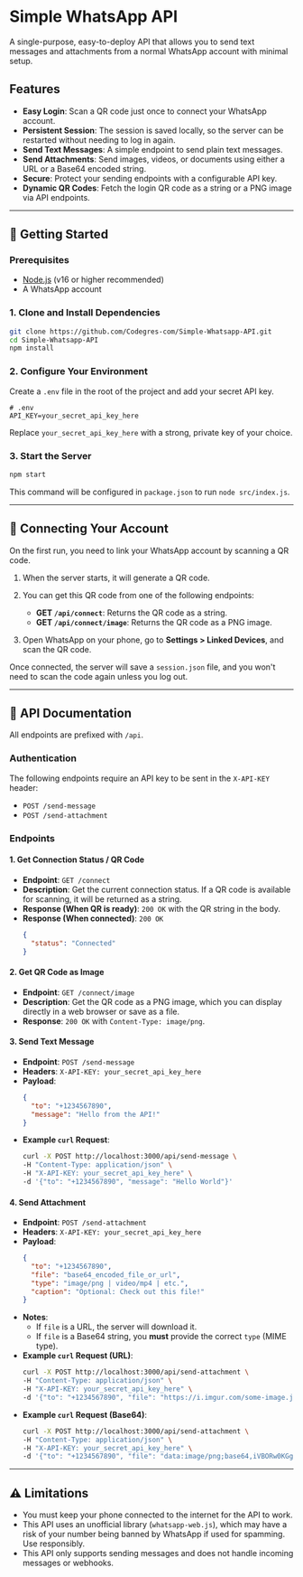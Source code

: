# Simple WhatsApp API

A single-purpose, easy-to-deploy API that allows you to send text messages and attachments from a normal WhatsApp account with minimal setup.

## Features

- **Easy Login**: Scan a QR code just once to connect your WhatsApp account.
- **Persistent Session**: The session is saved locally, so the server can be restarted without needing to log in again.
- **Send Text Messages**: A simple endpoint to send plain text messages.
- **Send Attachments**: Send images, videos, or documents using either a URL or a Base64 encoded string.
- **Secure**: Protect your sending endpoints with a configurable API key.
- **Dynamic QR Codes**: Fetch the login QR code as a string or a PNG image via API endpoints.

---

## 🚀 Getting Started

### **Prerequisites**

- [Node.js](https://nodejs.org/) (v16 or higher recommended)
- A WhatsApp account

### **1. Clone and Install Dependencies**

```bash
git clone https://github.com/Codegres-com/Simple-Whatsapp-API.git
cd Simple-Whatsapp-API
npm install
```

### **2. Configure Your Environment**

Create a `.env` file in the root of the project and add your secret API key.

```
# .env
API_KEY=your_secret_api_key_here
```

Replace `your_secret_api_key_here` with a strong, private key of your choice.

### **3. Start the Server**

```bash
npm start
```

This command will be configured in `package.json` to run `node src/index.js`.

---

## 📲 Connecting Your Account

On the first run, you need to link your WhatsApp account by scanning a QR code.

1.  When the server starts, it will generate a QR code.
2.  You can get this QR code from one of the following endpoints:

    -   **GET `/api/connect`**: Returns the QR code as a string.
    -   **GET `/api/connect/image`**: Returns the QR code as a PNG image.

3.  Open WhatsApp on your phone, go to **Settings > Linked Devices**, and scan the QR code.

Once connected, the server will save a `session.json` file, and you won't need to scan the code again unless you log out.

---

## 📖 API Documentation

All endpoints are prefixed with `/api`.

### **Authentication**

The following endpoints require an API key to be sent in the `X-API-KEY` header:
- `POST /send-message`
- `POST /send-attachment`

### **Endpoints**

#### 1. **Get Connection Status / QR Code**

-   **Endpoint**: `GET /connect`
-   **Description**: Get the current connection status. If a QR code is available for scanning, it will be returned as a string.
-   **Response (When QR is ready)**: `200 OK` with the QR string in the body.
-   **Response (When connected)**: `200 OK`
    ```json
    {
      "status": "Connected"
    }
    ```

#### 2. **Get QR Code as Image**

-   **Endpoint**: `GET /connect/image`
-   **Description**: Get the QR code as a PNG image, which you can display directly in a web browser or save as a file.
-   **Response**: `200 OK` with `Content-Type: image/png`.

#### 3. **Send Text Message**

-   **Endpoint**: `POST /send-message`
-   **Headers**: `X-API-KEY: your_secret_api_key_here`
-   **Payload**:
    ```json
    {
      "to": "+1234567890",
      "message": "Hello from the API!"
    }
    ```
-   **Example `curl` Request**:
    ```bash
    curl -X POST http://localhost:3000/api/send-message \
    -H "Content-Type: application/json" \
    -H "X-API-KEY: your_secret_api_key_here" \
    -d '{"to": "+1234567890", "message": "Hello World"}'
    ```

#### 4. **Send Attachment**

-   **Endpoint**: `POST /send-attachment`
-   **Headers**: `X-API-KEY: your_secret_api_key_here`
-   **Payload**:
    ```json
    {
      "to": "+1234567890",
      "file": "base64_encoded_file_or_url",
      "type": "image/png | video/mp4 | etc.",
      "caption": "Optional: Check out this file!"
    }
    ```
-   **Notes**:
    -   If `file` is a URL, the server will download it.
    -   If `file` is a Base64 string, you **must** provide the correct `type` (MIME type).
-   **Example `curl` Request (URL)**:
    ```bash
    curl -X POST http://localhost:3000/api/send-attachment \
    -H "Content-Type: application/json" \
    -H "X-API-KEY: your_secret_api_key_here" \
    -d '{"to": "+1234567890", "file": "https://i.imgur.com/some-image.jpeg", "caption": "From a URL"}'
    ```
-   **Example `curl` Request (Base64)**:
    ```bash
    curl -X POST http://localhost:3000/api/send-attachment \
    -H "Content-Type: application/json" \
    -H "X-API-KEY: your_secret_api_key_here" \
    -d '{"to": "+1234567890", "file": "data:image/png;base64,iVBORw0KGgo...", "type": "image/png", "caption": "From Base64"}'
    ```

---

## ⚠️ Limitations

-   You must keep your phone connected to the internet for the API to work.
-   This API uses an unofficial library (`whatsapp-web.js`), which may have a risk of your number being banned by WhatsApp if used for spamming. Use responsibly.
-   This API only supports sending messages and does not handle incoming messages or webhooks.